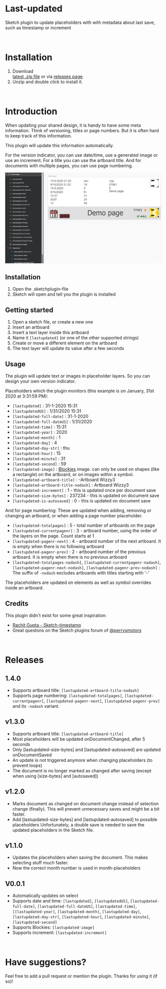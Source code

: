 # Last-updated

Sketch plugin to update placeholders with with metadata about last save, such as timestamp or increment

<br>

# Installation

1. Download  
[latest .zip file](https://github.com/bvmensvoort/sketch-last-updated/releases/download/v1.4.0/sketch-last-updated-1.4.0.zip) or via [releases page](https://github.com/bvmensvoort/sketch-last-updated/releases).
2. Unzip and double click to install it.

<br>

# Introduction

When updating your shared design, it is handy to have some meta information. Think of versioning, titles or page numbers. But it is often hard to keep track of this information.

This plugin will update this information automatically.

For the version indicator, you can use date/time, use a generated image or use an increment. For a title you can use the artboard title. And for documents with multiple pages, you can use page numbering.

![Screenshot Sketch with features displayed](https://github.com/bvmensvoort/sketch-last-updated/raw/master/lastupdated-features.png)

## Installation

1. Open the .sketchplugin-file
2. Sketch will open and tell you the plugin is installed

## Getting started

1. Open a sketch file, or create a new one
2. Insert an artboard
3. Insert a text layer inside this artboard
3. Name it `[lastupdated]` (or one of the other supported strings)
4. Create or move a different element on the artboard
5. The text layer will update its value after a few seconds

## Usage
The plugin will update text or images in placeholder layers.
So you can design your own version indicator.

Placeholders which the plugin monitors (this example is on January, 31st 2020 at 3:31:59 PM):
* `[lastupdated]` :  31-1-2020 15:31
* `[lastupdatedUS]` :  1/31/2020 15:31
* `[lastupdated-full-date]` :  31-1-2020
* `[lastupdated-full-dateUS]` :  1/31/2020
* `[lastupdated-time]` :  15:31
* `[lastupdated-year]` :  2020
* `[lastupdated-month]` :  1
* `[lastupdated-day]` :  4
* `[lastupdated-day-str]` :  thu
* `[lastupdated-hour]` : 15
* `[lastupdated-minute]` :  31
* `[lastupdated-second]` :  59
* `[lastupdated-image]` :  [Blockies](https://github.com/download13/blockies) image. can only be used on shapes (like a rectangle) on the artboard, or on images within a symbol.
* `[lastupdated-artboard-title]` : -Artboard Wizzy3
* `[lastupdated-artboard-title-nodash]` : Artboard Wizzy3
* `[lastupdated-increment]` :  1 - this is updated once per document save
* `[lastupdated-size-bytes]` :  237234 - this is updated on document save
* `[lastupdated-is-autosaved]` :  0 - this is updated on document save

And for page numbering:
These are updated when adding, removing or changing an artboard, or when adding a page number placeholder.
* `[lastupdated-totalpages]` :  5 - total number of artboards on the page
* `[lastupdated-currentpagenr]` :  3 - artboard number, using the order of the layers on the page. Count starts at 1
* `[lastupdated-pagenr-next]` :  4 - artboard number of the next artboard. It is empty when there is no following artboard
* `[lastupdated-pagenr-prev]` :  2 - artboard number of the previous artboard. It is empty when there is no previous artboard
* `[lastupdated-totalpages-nodash]`, `[lastupdated-currentpagenr-nodash]`, `[lastupdated-pagenr-next-nodash]`, `[lastupdated-pagenr-prev-nodash]` : The suffix of `-nodash` excludes artboards with titles starting with '-'

The placeholders are updated on elements as well as symbol overrides inside an artboard.

## Credits
This plugin didn't exist for some great inspiration:
- [Rachit Gupta - Sketch-timestamp](https://github.com/rachit91/sketch-timestamp)
- Great questons on the Sketch plugins forum of [@perrysmotors](https://sketchplugins.com/d/794-how-do-you-update-an-override-with-a-new-image)

<br>

# Releases
## 1.4.0
- Supports artboard title: `[lastupdated-artboard-title-nodash]`
- Supports page numbering: `[lastupdated-totalpages]`, `[lastupdated-currentpagenr]`, `[lastupdated-pagenr-next]`, `[lastupdated-pagenr-prev]` and its `-nodash` variant.

## v1.3.0
- Supports artboard title: `[lastupdated-artboard-title]`
- Most placeholders will be updated onDocumentChanged, after 5 seconds
- Only [lastupdated-size-bytes] and [lastupdated-autosaved] are updated onDocumentSaved
- An update is not triggered anymore when changing placeholders (to prevent loops)
- The document is no longer marked as changed after saving (except when using [size-bytes] and [autosaved])

## v1.2.0
- Marks document as changed on document change instead of selection change (finally). This will prevent unnecessary saves and might be a bit faster.
- Add [lastupdated-size-bytes] and [lastupdated-autosaved] to possible placeholders
Unfortunately, a double save is needed to save the updated placeholders in the Sketch file.

## v1.1.0
- Updates the placeholders when saving the document. This makes selecting stuff much faster.
- Now the correct month number is used in month-placeholders

## V0.0.1
- Automatically updates on select
- Supports date and time: `[lastupdated]`, `[lastupdatedUS]`, `[lastupdated-full-date]`, `[lastupdated-full-dateUS]`, `[lastupdated-time]`, `[[lastupdated-year]`, `[lastupdated-month]`, `[lastupdated-day]`, `[lastupdated-day-str]`, `[lastupdated-hour]`, `[lastupdated-minute]`, `[lastupdated-second]`
- Supports Blockies: `[lastupdated-image]`
- Supports increment: `[lastupdated-increment]`

<br>

# Have suggestions?

Feel free to add a pull request or mention the plugin.
Thanks for using it (if so)!
